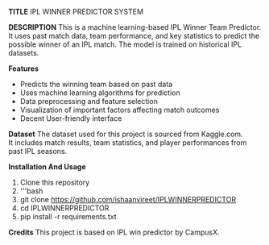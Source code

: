 **TITLE** 
IPL WINNER PREDICTOR SYSTEM

**DESCRIPTION** 
This is a machine learning-based IPL Winner Team Predictor. It uses past match data, team performance, and key statistics to predict the possible winner of an IPL match. The model is trained on historical IPL datasets.

**Features**
- Predicts the winning team based on past data  
- Uses machine learning algorithms for prediction  
- Data preprocessing and feature selection  
- Visualization of important factors affecting match outcomes  
- Decent User-friendly interface

**Dataset**
The dataset used for this project is sourced from Kaggle.com.  
It includes match results, team statistics, and player performances from past IPL seasons.  

**Installation And Usage**
1. Clone this repository
2. '''bash
3. git clone https://github.com/ishaanvireet/IPLWINNERPREDICTOR
4. cd IPLWINNERPREDICTOR
5. pip install -r requirements.txt

**Credits**
This project is based on IPL win predictor by CampusX.




